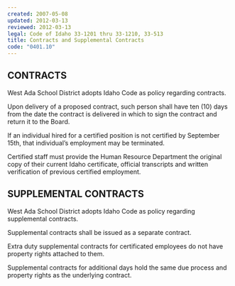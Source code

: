 ```yaml
---
created: 2007-05-08
updated: 2012-03-13
reviewed: 2012-03-13
legal: Code of Idaho 33-1201 thru 33-1210, 33-513
title: Contracts and Supplemental Contracts
code: "0401.10"
---
```


## CONTRACTS

West Ada School District adopts Idaho Code as policy regarding contracts.

Upon delivery of a proposed contract, such person shall have ten (10) days from the date the contract is delivered in which to sign the contract and return it to the Board.

If an individual hired for a certified position is not certified by September 15th, that individual’s employment may be terminated.

Certified staff must provide the Human Resource Department the original copy of their current Idaho certificate, official transcripts and written verification of previous certified employment.

## SUPPLEMENTAL CONTRACTS

West Ada School District adopts Idaho Code as policy regarding supplemental contracts.

Supplemental contracts shall be issued as a separate contract.

Extra duty supplemental contracts for certificated employees do not have property rights attached to them.

Supplemental contracts for additional days hold the same due process and property rights as the underlying contract.

